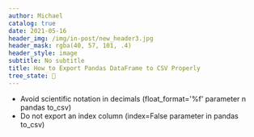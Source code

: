 ```yaml
---
author: Michael
catalog: true
date: 2021-05-16
header_img: /img/in-post/new_header3.jpg
header_mask: rgba(40, 57, 101, .4)
header_style: image
subtitle: No subtitle
title: How to Export Pandas DataFrame to CSV Properly
tree_state: 🌱
---
```


- Avoid scientific notation in decimals (float_format='%f' parameter n pandas to_csv)
- Do not export an index column (index=False parameter in pandas to_csv)